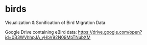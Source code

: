 # birds
Visualization &amp; Sonification of Bird Migration Data

Google Drive containing eBird data: https://drive.google.com/open?id=0B3WVhhpJA_yHbV92N09MbTNubXM
